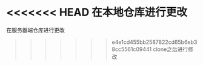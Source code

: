 <<<<<<< HEAD
在本地仓库进行更改
=======
在服务器端仓库进行更改
>>>>>>> e4e1cd455bb2587822cd65b6eb38cc5561c09441
clone之后进行修改
